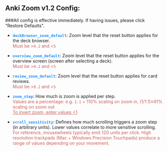 ## Anki Zoom v1.2 Config:  
###All config is effective immediately. If having issues, please click "Restore Defaults".

-   <span style="color:dodgerblue">**`deckBrowser_zoom_default`**</span>: Zoom level that the reset button applies for the deck browser.  
  <span style="color:indianred">Must be >`0.2` and <`5`</span> 

-  <span style="color:dodgerblue">**`overview_zoom_default`**</span>: Zoom level that the reset button applies for the overview screen (screen after selecting a deck).  
  <span style="color:indianred">Must be >`0.2` and <`5`</span> 

-   <span style="color:dodgerblue">**`review_zoom_default`**</span>: Zoom level that the reset button applies for card reviews.  
  <span style="color:indianred">Must be >`0.2` and <`5`</span> 

-   <span style="color:dodgerblue">**`zoom_step`**</span>: How much is zoom is applied per step.  
  <span style="color:indianred">Values are a percentage: e.g. `1.1` = 110% scaling on zoom in, (1/1.1)≈91% scaling on zoom out  
  <u>To invert zoom, enter values <1</u></span>  

-   <span style="color:dodgerblue">**`scroll_sensitivity`**</span>: Defines how much scrolling triggers a zoom step (in arbitrary units). Lower values correlate to more sensitive scrolling.  
  <span style="color:indianred">For reference, mousewheels typically emit 120 units per click. High resolution trackpads (Mac + Windows Precision Touchpads) produce a range of values depending on your movement.</span>
